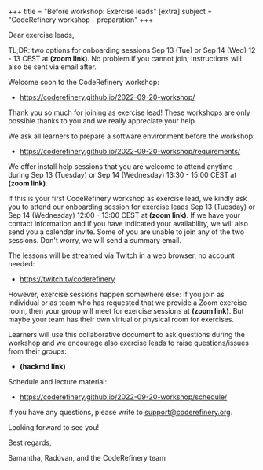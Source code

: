 +++
title = "Before workshop: Exercise leads"
[extra]
subject = "CodeRefinery workshop - preparation"
+++

Dear exercise leads,

TL;DR: two options for onboarding sessions Sep 13 (Tue) or Sep 14 (Wed) 12 - 13 CEST at **(zoom link)**. No problem if you cannot join; instructions will also be sent via email after.

Welcome soon to the CodeRefinery workshop:
- https://coderefinery.github.io/2022-09-20-workshop/

Thank you so much for joining as exercise lead! These workshops are only possible thanks to you and we really appreciate your help.

We ask all learners to prepare a software environment before the workshop:
- https://coderefinery.github.io/2022-09-20-workshop/requirements/

We offer install help sessions that you are welcome to attend anytime during Sep 13 (Tuesday) or Sep 14 (Wednesday) 13:30 - 15:00 CEST at **(zoom link)**.

If this is your first CodeRefinery workshop as exercise lead, we kindly ask you to attend our onboarding session for exercise leads Sep 13 (Tuesday) or Sep 14 (Wednesday) 12:00 - 13:00 CEST at **(zoom link)**. If we have your contact information and if you have indicated your availability, we will also send you a calendar invite. Some of you are unable to join any of the two sessions. Don't worry, we will send a summary email.

The lessons will be streamed via Twitch in a web browser, no account needed:
- https://twitch.tv/coderefinery

However, exercise sessions happen somewhere else: If you join as individual or as team who has requested that we provide a Zoom exercise room, then your group will meet for exercise sessions at **(zoom link)**. But maybe your team has their own virtual or physical room for exercises.

Learners will use this collaborative document to ask questions during the workshop and we encourage also exercise leads to raise questions/issues from their groups:
- **(hackmd link)**

Schedule and lecture material:
- https://coderefinery.github.io/2022-09-20-workshop/schedule/

If you have any questions, please write to support@coderefinery.org.

Looking forward to see you!

Best regards,

Samantha, Radovan, and the CodeRefinery team
